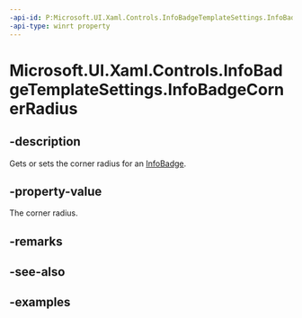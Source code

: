 ```yaml
---
-api-id: P:Microsoft.UI.Xaml.Controls.InfoBadgeTemplateSettings.InfoBadgeCornerRadius
-api-type: winrt property
---
```


# Microsoft.UI.Xaml.Controls.InfoBadgeTemplateSettings.InfoBadgeCornerRadius

<!--
public Windows.UI.Xaml.CornerRadius InfoBadgeCornerRadius { get; set; }
-->

## -description

Gets or sets the corner radius for an [InfoBadge](infobadge.md).

## -property-value

The corner radius.

## -remarks

## -see-also

## -examples
